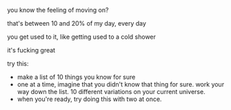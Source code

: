 you know the feeling of moving on?

that's between 10 and 20% of my day, every day

you get used to it, like getting used to a cold shower

it's fucking great

try this:

* make a list of 10 things you know for sure
* one at a time, imagine that you didn't know that thing for sure. work your way down the list. 10 different variations on your current universe.
* when you're ready, try doing this with two at once.
